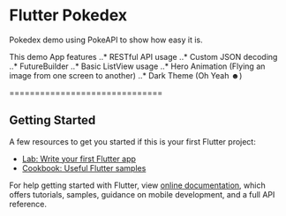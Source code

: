 # Flutter Pokedex

Pokedex demo using PokeAPI to show how easy it is.

This demo App features
..* RESTful API usage
..* Custom JSON decoding
..* FutureBuilder
..* Basic ListView usage
..* Hero Animation (Flying an image from one screen to another)
..* Dark Theme (Oh Yeah ☻)

==============================

## Getting Started

A few resources to get you started if this is your first Flutter project:

- [Lab: Write your first Flutter app](https://flutter.dev/docs/get-started/codelab)
- [Cookbook: Useful Flutter samples](https://flutter.dev/docs/cookbook)

For help getting started with Flutter, view 
[online documentation](https://flutter.dev/docs), which offers tutorials, 
samples, guidance on mobile development, and a full API reference.

